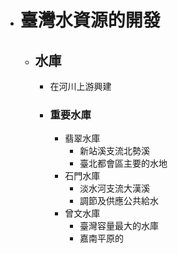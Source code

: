 - # 臺灣水資源的開發
	- ## 水庫
		- 在河川上游興建
		- ### 重要水庫
			- 翡翠水庫
				- 新站溪支流北勢溪
				- 臺北都會區主要的水地
			- 石門水庫
				- 淡水河支流大漢溪
				- 調節及供應公共給水
			- 曾文水庫
				- 臺灣容量最大的水庫
				- 嘉南平原的